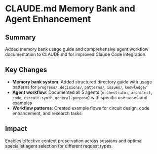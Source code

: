 # CLAUDE.md Memory Bank and Agent Enhancement

## Summary
Added memory bank usage guide and comprehensive agent workflow documentation to CLAUDE.md for improved Claude Code integration.

## Key Changes
- **Memory bank system**: Added structured directory guide with usage patterns for `progress/`, `decisions/`, `patterns/`, `issues/`, `knowledge/`
- **Agent workflow**: Documented all 5 agents (`orchestrator`, `architect`, `code`, `circuit-synth`, `general-purpose`) with specific use cases and examples
- **Workflow patterns**: Created example flows for circuit design, code enhancement, and research tasks

## Impact
Enables effective context preservation across sessions and optimal specialist agent selection for different request types.